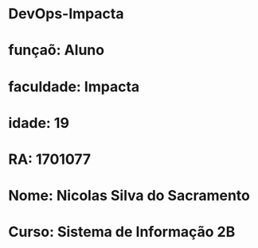 # DevOps-Impacta
# funçaõ: Aluno
# faculdade: Impacta
# idade: 19
# RA: 1701077
# Nome: Nicolas Silva do Sacramento
# Curso: Sistema de Informação 2B
